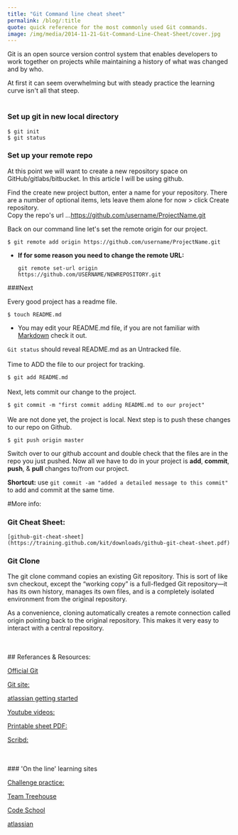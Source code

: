 ```yaml
---
title: "Git Command line cheat sheet"
permalink: /blog/:title
quote: quick reference for the most commonly used Git commands.
image: /img/media/2014-11-21-Git-Command-Line-Cheat-Sheet/cover.jpg
---
```


Git is an open source version control system that enables developers to work together on projects while maintaining a history of what was changed and by who.

At first it can seem overwhelming but with steady practice the learning curve isn't all that steep.
<br />
<br />

### Set up git in new local directory

```
$ git init
$ git status
```

### Set up your remote repo
At this point we will want to create a new repository space on GitHub/gitlabs/bitbucket.
In this article I will be using github.

Find the create new project button, enter a name for your repository.
There are a number of optional items, lets leave them alone for now > click Create repository.
<br />
Copy the repo's url  ...https://github.com/username/ProjectName.git

Back on our command line let's set the remote origin for our project.

`$ git remote add origin https://github.com/username/ProjectName.git`


- __If for some reason you need to change the remote URL:__

    `git remote set-url origin https://github.com/USERNAME/NEWREPOSITORY.git`

###Next

Every good project has a readme file.

`$ touch README.md`


- You may edit your README.md file, if you are not familiar with [Markdown](https://help.github.com/articles/github-flavored-markdown/) check it out.


`Git status` should reveal README.md as an Untracked file.
<br /><br />
Time to ADD the file to our project for tracking.

`$ git add README.md`
<br /><br />
Next, lets commit our change to the project.

`$ git commit -m "first commit adding README.md to our project"`
<br /><br />
We are not done yet, the project is local. Next step is to push these changes to our repo on Github.

`$ git push origin master`


Switch over to our github account and double check that the files are in the repo you just pushed.
Now all we have to do in your project is __add__, __commit__, __push__, & __pull__ changes to/from our project.


__Shortcut:__ use `git commit -am "added a detailed message to this commit"` to add and commit at the same time.


#More info:


### Git Cheat Sheet:

    [github-git-cheat-sheet](https://training.github.com/kit/downloads/github-git-cheat-sheet.pdf)



### Git Clone

The git clone command copies an existing Git repository. This is sort of like svn checkout, except the “working copy” is a full-fledged Git repository—it has its own history, manages its own files, and is a completely isolated environment from the original repository.

As a convenience, cloning automatically creates a remote connection called origin pointing back to the original repository. This makes it very easy to interact with a central repository.







<br>
<br>
## Referances & Resources:

[Official Git](http://git-scm.com/)

[Git site:](http://gitref.org/)

[atlassian getting started](https://www.atlassian.com/git/tutorials/setting-up-a-repository)

[Youtube videos:](https://www.youtube.com/user/GitHubGuides/)

[Printable sheet PDF:](http://web.archive.org/web/20090419122050/swxruby.org/git-cheat-sheet.pdf)

[Scribd:](https://www.scribd.com/fullscreen/56121827?access_key=key-12n7tlb9d2q7vducfn9m&allow_share=true&escape=false&view_mode=scroll)

<br>
<br>
### 'On the line' learning sites

[Challenge practice:](https://try.github.io/levels/1/challenges/1)

[Team Treehouse](http://teamtreehouse.com/library/git-basics/)

[Code School](https://www.codeschool.com/paths/git)

[atlassian](https://www.atlassian.com/git/)
